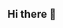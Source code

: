 ## Hi there 👋

<!--
**Arpita21022005/Arpita21022005** is a ✨ _special_ ✨ repository because its `README.md` (this file) appears on your GitHub profile.

Habit Tracker
A mobile-responsive habit tracking application with streak counting and reminder notifications.

Features
User Authentication: Register, login, and logout functionality
Habit Management: Create and manage habits with customizable frequency (daily, weekly, or custom days)
Streak Tracking: Maintain and visualize streaks for consistent habit completion
Calendar View: Review your habit completion history on a calendar
Statistics Dashboard: Visual analytics of your habit performance
Reminders: Get notifications for your habits
Mobile Responsive: Works seamlessly on mobile and desktop devices
Tech Stack
Frontend:

React
TanStack Query for data fetching
Tailwind CSS with shadcn/ui components
Recharts for data visualization
Wouter for routing
Backend:

Express.js
In-memory storage (can be replaced with PostgreSQL)
Passport.js for authentication
node-schedule for scheduling reminders
WebSockets for real-time notifications
Getting Started
Prerequisites
Node.js 18 or higher
Installation
Clone the repository
Install dependencies:
npm install
Start the development server:
npm run dev
Open your browser and navigate to the provided URL
Usage
Authentication
Start by registering a new account or logging in with existing credentials.

Creating Habits
Click the "Add Habit" button
Enter a habit name
Select frequency (daily, weekly, or custom)
For weekly or custom frequency, select specific days
Optionally set a reminder time
Click "Create Habit"
Tracking Habits
On the dashboard, click the circle next to a habit to mark it as complete
Your streak count will update automatically
View your progress in the weekly charts and top streaks section
Calendar View
Navigate to the Calendar page to see your habit completion history by date.

Statistics
Visit the Statistics page to see detailed analytics about your habit completion rates and streaks.

Project Structure
/client - Frontend React application

/src/components - Reusable UI components
/src/hooks - Custom React hooks
/src/lib - Utility functions
/src/pages - Application pages
/server - Backend Express application

auth.ts - Authentication logic
routes.ts - API routes
scheduler.ts - Reminder scheduling
storage.ts - Data storage implementation
/shared - Shared code between frontend and backend

schema.ts - Data models and validation schemas
Future Enhancements
Persistent Storage: Integration with PostgreSQL database
Social Features: Share progress with friends
Advanced Analytics: More detailed statistics and insights
Habit Categories: Organize habits by category
Custom Themes: Personalize the app appearance
Mobile App: Native mobile applications with push notifications
License
This project is open source and available under the MIT License.





#output 

![Screenshot 2025-04-20 212113](https://github.com/user-attachments/assets/d43fd5f3-aa94-4d89-be66-e0babe696821)
![Screenshot 2025-04-20 212153](https://github.com/user-attachments/assets/b60a205a-fbf4-4f97-8cdc-b31c83cfdb1a)
![Screenshot 2025-04-20 212451](https://github.com/user-attachments/assets/f1d515f3-faaa-483c-9547-ef9cfd33774a)
![Screenshot 2025-04-20 212639](https://github.com/user-attachments/assets/13421bd8-0e9d-4a90-9cff-99299233d009)
![Screenshot 2025-04-20 212247](https://github.com/user-attachments/assets/34286b3d-354f-4688-bc48-fc9916c94c9b)
![Screenshot 2025-04-20 212809](https://github.com/user-attachments/assets/8291a120-3276-4f28-850f-e44d944b18c0)
![Screenshot 2025-04-20 212732](https://github.com/user-attachments/assets/3770388f-48d6-40a2-abbc-f301ff000495)
![Screenshot 2025-04-20 212839](https://github.com/user-attachments/assets/5a61834c-3b03-4072-a245-1313465e26fe)
